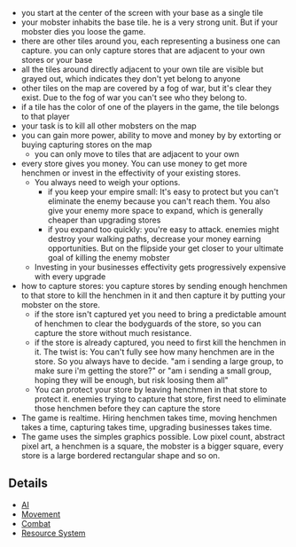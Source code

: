- you start at the center of the screen with your base as a single tile
- your mobster inhabits the base tile. he is a very strong unit. But if your mobster dies you loose the game.
- there are other tiles around you, each representing a business one can capture. you can only capture stores that are adjacent to your own stores or your base
- all the tiles around directly adjacent to your own tile are visible but grayed out, which indicates they don't yet belong to anyone
- other tiles on the map are covered by a fog of war, but it's clear they exist. Due to the fog of war you can't see who they belong to.
- if a tile has the color of one of the players in the game, the tile belongs to that player
- your task is to kill all other mobsters on the map
- you can gain more power, ability to move and money by by extorting or buying capturing stores on the map
    - you can only move to tiles that are adjacent to your own
- every store gives you money. You can use money to get more henchmen or invest in the effectivity of your existing stores.
    - You always need to weigh your options.
        - if you keep your empire small: It's easy to protect but you can't eliminate the enemy because you can't reach them. You also give your enemy more space to expand, which is generally cheaper than upgrading stores
        - if you expand too quickly: you're easy to attack. enemies might destroy your walking paths, decrease your money earning opportunities. But on the flipside your get closer to your ultimate goal of killing the enemy mobster
    - Investing in your businesses effectivity gets progressively expensive with every upgrade
- how to capture stores: you capture stores by sending enough henchmen to that store to kill the henchmen in it and then capture it by putting your mobster on the store.
    - if the store isn't captured yet you need to bring a predictable amount of henchmen to clear the bodyguards of the store, so you can capture the store without much resistance.
    - if the store is already captured, you need to first kill the henchmen in it. The twist is: You can't fully see how many henchmen are in the store. So you always have to decide. "am i sending a large group, to make sure i'm getting the store?" or "am i sending a small group, hoping they will be enough, but risk loosing them all"
    - You can protect your store by leaving henchmen in that store to protect it. enemies trying to capture that store, first need to eliminate those henchmen before they can capture the store
- The game is realtime. Hiring henchmen takes time, moving henchmen takes a time, capturing takes time, upgrading businesses takes time.
- The game uses the simples graphics possible. Low pixel count, abstract pixel art, a henchmen is a square, the mobster is a bigger square, every store is a large bordered rectangular shape and so on.

## Details
* [AI](details/ai.md)
* [Movement](details/movement.md)
* [Combat](details/combat.md)
* [Resource System](details/resource-system.md)


